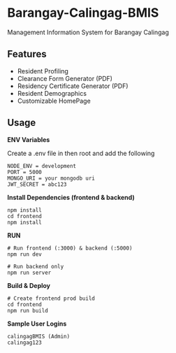 # Barangay-Calingag-BMIS
Management Information System for Barangay Calingag

## Features 
- Resident Profiling
- Clearance Form Generator (PDF)
- Residency Certificate Generator (PDF)
- Resident Demographics
- Customizable HomePage

## Usage
**ENV Variables**

Create a .env file in then root and add the following
```
NODE_ENV = development
PORT = 5000
MONGO_URI = your mongodb uri
JWT_SECRET = abc123
```
**Install Dependencies (frontend & backend)**

```
npm install
cd frontend
npm install
```

**RUN**

```
# Run frontend (:3000) & backend (:5000)
npm run dev

# Run backend only
npm run server
```

**Build & Deploy**

```
# Create frontend prod build
cd frontend
npm run build
```

**Sample User Logins**

```
calingagBMIS (Admin)
calingag123
```

